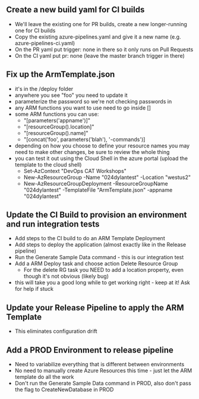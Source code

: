 ## Create a new build yaml for CI builds
- We'll leave the existing one for PR builds, create a new longer-running one for CI builds
- Copy the existing azure-pipelines.yaml and give it a new name (e.g. azure-pipelines-ci.yaml)
- On the PR yaml put trigger: none in there so it only runs on Pull Requests
- On the CI yaml put pr: none (leave the master branch trigger in there)

## Fix up the ArmTemplate.json
- it's in the /deploy folder
- anywhere you see "foo" you need to update it
- parameterize the password so we're not checking passwords in
- any ARM functions you want to use need to go inside []
- some ARM functions you can use:
  - "[parameters('appname')]"
  - "[resourceGroup().location]"
  - "[resourceGroup().name]"
  - "[concat('foo', parameters('blah'), '-commands')]
- depending on how you choose to define your resource names you may need to make other changes, be sure to review the whole thing
- you can test it out using the Cloud Shell in the azure portal (upload the template to the cloud shell)
  - Set-AzContext "DevOps CAT Workshops"
  - New-AzResourceGroup -Name "024dylantest" -Location "westus2"
  - New-AzResourceGroupDeployment -ResourceGroupName "024dylantest" -TemplateFile "ArmTemplate.json" -appname "024dylantest"


## Update the CI Build to provision an environment and run integration tests
- Add steps to the CI build to do an ARM Template Deployment
- Add steps to deploy the application (almost exactly like in the Release pipeline)
- Run the Generate Sample Data command - this is our integration test
- Add a ARM Deploy task and choose action Delete Resource Group
  - For the delete RG task you NEED to add a location property, even though it's not obvious (likely bug)
- this will take you a good long while to get working right - keep at it! Ask for help if stuck


## Update your Release Pipeline to apply the ARM Template
- This eliminates configuration drift

## Add a PROD Environment to release pipeline
- Need to variabilize everything that is different between environments
- No need to manually create Azure Resources this time - just let the ARM template do all the work
- Don't run the Generate Sample Data command in PROD, also don't pass the flag to CreateNewDatabase in PROD
